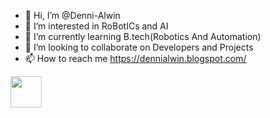- 👋 Hi, I’m @Denni-Alwin
- 👀 I’m interested in RoBotICs and AI
- 🌱 I’m currently learning B.tech(Robotics And Automation)
- 💞️ I’m looking to collaborate on Developers and Projects
- 📫 How to reach me https://dennialwin.blogspot.com/

<img src="https://media.giphy.com/media/MCRQ0Nkn4KfeQDdM7N/giphy.gif" width="50">
